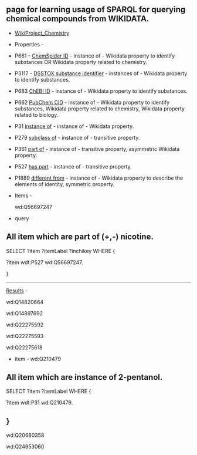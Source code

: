 ## page for learning usage of SPARQL for querying chemical compounds from WIKIDATA. 

- [WikiProject_Chemistry](https://www.wikidata.org/wiki/Wikidata:WikiProject_Chemistry/Guidelines)


- Properties - 
 - P661 - [ChemSpider ID](https://www.wikidata.org/wiki/Property:P661) - instance of - Wikidata property to identify substances OR Wikidata property related to chemistry.
 
 - P3117 - [DSSTOX substance identifier](https://www.wikidata.org/wiki/Property:P3117) - instances of - Wikidata property to identify substances.
 
 - P683 [ChEBI ID](https://www.wikidata.org/wiki/Property:P683) - instance of - Wikidata property to identify substances.
 
 - P662 [PubChem CID](https://www.wikidata.org/wiki/Property:P662) - instance of - Wikidata property to identify substances, Wikidata property related to chemistry, Wikidata property related to biology.
 
 - P31 [instance of](https://www.wikidata.org/wiki/Property:P31) - instance of - Wikidata property.
 
 - P279 [subclass of](https://www.wikidata.org/wiki/Property:P279) - instance of - transitive property.
 
 - P361 [part of](https://www.wikidata.org/wiki/Property:P361) - instance of - transitive property, asymmetric Wikidata property.
 
 - P527 [has part](https://www.wikidata.org/wiki/Property:P527) - instance of - transitive property.
 
 - P1889 [different from](https://www.wikidata.org/wiki/Property:P1889) - instance of - Wikidata property to describe the elements of identity, symmetric property.
 
 
- Items - 

  wd:Q56697247

- query

All item which are part of (+,-) nicotine. 
---------------------------------------------------------------------------------------------------------------------------------------
SELECT ?item ?itemLabel ?inchikey WHERE
{

  ?item wdt:P527 wd:Q56697247.
  
}

----------------------------------------------------------------------------------------------------------------------------------------
[Results](https://w.wiki/Eh7) - 

 wd:Q14820664


 wd:Q14897692


 wd:Q22275592


 wd:Q22275593


 wd:Q22275618
 
 - item - wd:Q210479
 
 All item which are instance of 2-pentanol.
---------------------------------------------------------------------------------------------------------------------------------------
 SELECT ?item ?itemLabel WHERE
{

  ?item wdt:P31 wd:Q210479.
  
}
----------------------------------------------------------------------------------------------------------------------------------------

 wd:Q20680358

 wd:Q24953060
